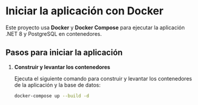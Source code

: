 # Iniciar la aplicación con Docker

Este proyecto usa **Docker** y **Docker Compose** para ejecutar la aplicación .NET 8 y PostgreSQL en contenedores.

## Pasos para iniciar la aplicación

1. **Construir y levantar los contenedores**

   Ejecuta el siguiente comando para construir y levantar los contenedores de la aplicación y la base de datos:

   ```bash
   docker-compose up --build -d
   ```
